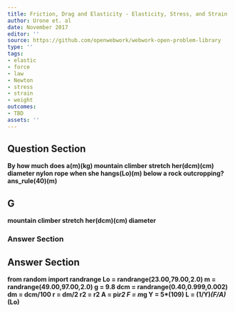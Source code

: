 ```yaml
---
title: Friction, Drag and Elasticity - Elasticity, Stress, and Strain
author: Urone et. al
date: November 2017
editor: ''
source: https://github.com/openwebwork/webwork-open-problem-library
type: ''
tags:
- elastic
- force
- law
- Newton
- stress
- strain
- weight
outcomes:
- TBD
assets: ''
---
```


## Question Section 

<b>
By how much does a(m)(kg) mountain climber stretch her(dcm)(cm) diameter
nylon rope when she hangs(Lo)(m) below a rock outcropping?
ans_rule(40)(m)

## G
mountain climber stretch her(dcm)(cm) diameter
### Answer Section


## Answer Section

from random import randrange
Lo = randrange(23.00,79.00,2.0)
m = randrange(49.00,97.00,2.0)
g = 9.8
dcm = randrange(0.40,0.999,0.002)
dm = dcm/100
r = dm/2
r2 = r**2
A = pi*r2
F = m*g
Y = 5*(10**9)
L = (1/Y)*(F/A)*(Lo)